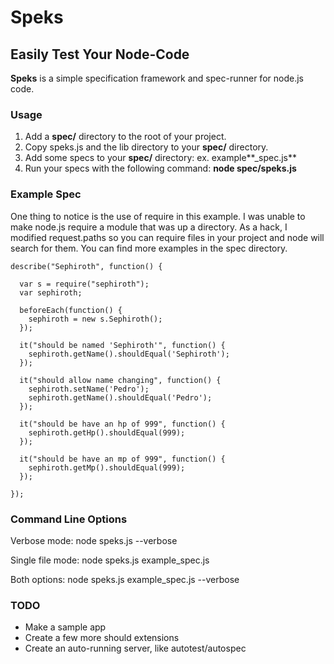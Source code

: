 Speks
=====

## Easily Test Your Node-Code

**Speks** is a simple specification framework and spec-runner for node.js code.

### Usage

1. Add a **spec/** directory to the root of your project.
2. Copy speks.js and the lib directory to your **spec/** directory.
3. Add some specs to your **spec/** directory: ex. example**_spec.js**
4. Run your specs with the following command: **node spec/speks.js**

### Example Spec

One thing to notice is the use of require in this example.  I was unable to make node.js require a module that was up a directory.
As a hack, I modified request.paths so you can require files in your project and node will search for them.  You can find more
examples in the spec directory.

    describe("Sephiroth", function() {

      var s = require("sephiroth");
      var sephiroth;

      beforeEach(function() {
        sephiroth = new s.Sephiroth();
      });

      it("should be named 'Sephiroth'", function() {
        sephiroth.getName().shouldEqual('Sephiroth');
      });

      it("should allow name changing", function() {
        sephiroth.setName('Pedro');
        sephiroth.getName().shouldEqual('Pedro');
      });

      it("should be have an hp of 999", function() {
        sephiroth.getHp().shouldEqual(999);
      });

      it("should be have an mp of 999", function() {
        sephiroth.getMp().shouldEqual(999);
      });
      
    });

### Command Line Options
Verbose mode:
    node speks.js --verbose

Single file mode:
    node speks.js example_spec.js

Both options:
    node speks.js example_spec.js --verbose

### TODO

* Make a sample app
* Create a few more should extensions
* Create an auto-running server, like autotest/autospec
